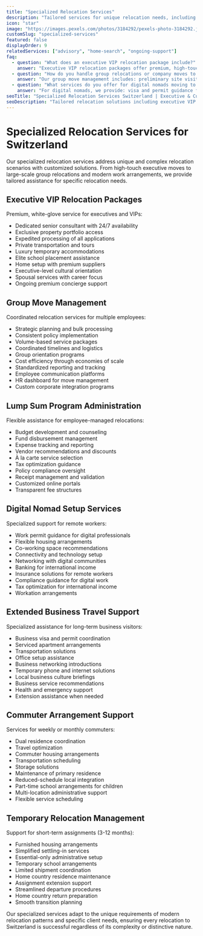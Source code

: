 ```yaml
---
title: "Specialized Relocation Services"
description: "Tailored services for unique relocation needs, including executive VIP relocations, group moves, digital nomads, and specialized travel arrangements."
icon: "star"
image: "https://images.pexels.com/photos/3184292/pexels-photo-3184292.jpeg?auto=compress&cs=tinysrgb&w=1260&h=750"
customSlug: "specialized-services"
featured: false
displayOrder: 9
relatedServices: ["advisory", "home-search", "ongoing-support"]
faq:
  - question: "What does an executive VIP relocation package include?"
    answer: "Executive VIP relocation packages offer premium, high-touch service including: personalized relocation consultant, 24/7 availability, exclusive property portfolio access, expedited immigration processing, luxury temporary housing, white-glove moving services, executive-level school placement, spousal career support, bespoke cultural training, and ongoing VIP concierge services."
  - question: "How do you handle group relocations or company moves to Switzerland?"
    answer: "Our group move management includes: preliminary site visits, bulk immigration processing, coordinated housing searches, dedicated project management team, tailored communication platforms, group orientation sessions, mass transportation coordination, volume discounts, progress tracking dashboards, and customized reporting to HR departments."
  - question: "What services do you offer for digital nomads moving to Switzerland?"
    answer: "For digital nomads, we provide: visa and permit guidance for remote workers, flexible housing solutions, co-working space recommendations, banking and taxation assistance for international income, mobile connectivity setup, networking opportunities with fellow digital professionals, temporary accommodation options, and guidance on legal compliance for remote work in Switzerland."
seoTitle: "Specialized Relocation Services Switzerland | Executive & Custom Solutions"
seoDescription: "Tailored relocation solutions including executive VIP packages, group moves, digital nomad setups, and specialized arrangements for Switzerland relocations."
---
```


# Specialized Relocation Services for Switzerland

Our specialized relocation services address unique and complex relocation scenarios with customized solutions. From high-touch executive moves to large-scale group relocations and modern work arrangements, we provide tailored assistance for specific relocation needs.

## Executive VIP Relocation Packages

Premium, white-glove service for executives and VIPs:

- Dedicated senior consultant with 24/7 availability
- Exclusive property portfolio access
- Expedited processing of all applications
- Private transportation and tours
- Luxury temporary accommodations
- Elite school placement assistance
- Home setup with premium suppliers
- Executive-level cultural orientation
- Spousal services with career focus
- Ongoing premium concierge support

## Group Move Management

Coordinated relocation services for multiple employees:

- Strategic planning and bulk processing
- Consistent policy implementation
- Volume-based service packages
- Coordinated timelines and logistics
- Group orientation programs
- Cost efficiency through economies of scale
- Standardized reporting and tracking
- Employee communication platforms
- HR dashboard for move management
- Custom corporate integration programs

## Lump Sum Program Administration

Flexible assistance for employee-managed relocations:

- Budget development and counseling
- Fund disbursement management
- Expense tracking and reporting
- Vendor recommendations and discounts
- À la carte service selection
- Tax optimization guidance
- Policy compliance oversight
- Receipt management and validation
- Customized online portals
- Transparent fee structures

## Digital Nomad Setup Services

Specialized support for remote workers:

- Work permit guidance for digital professionals
- Flexible housing arrangements
- Co-working space recommendations
- Connectivity and technology setup
- Networking with digital communities
- Banking for international income
- Insurance solutions for remote workers
- Compliance guidance for digital work
- Tax optimization for international income
- Workation arrangements

## Extended Business Travel Support

Specialized assistance for long-term business visitors:

- Business visa and permit coordination
- Serviced apartment arrangements
- Transportation solutions
- Office setup assistance
- Business networking introductions
- Temporary phone and internet solutions
- Local business culture briefings
- Business service recommendations
- Health and emergency support
- Extension assistance when needed

## Commuter Arrangement Support

Services for weekly or monthly commuters:

- Dual residence coordination
- Travel optimization
- Commuter housing arrangements
- Transportation scheduling
- Storage solutions
- Maintenance of primary residence
- Reduced-schedule local integration
- Part-time school arrangements for children
- Multi-location administrative support
- Flexible service scheduling

## Temporary Relocation Management

Support for short-term assignments (3-12 months):

- Furnished housing arrangements
- Simplified settling-in services
- Essential-only administrative setup
- Temporary school arrangements
- Limited shipment coordination
- Home country residence maintenance
- Assignment extension support
- Streamlined departure procedures
- Home country return preparation
- Smooth transition planning

Our specialized services adapt to the unique requirements of modern relocation patterns and specific client needs, ensuring every relocation to Switzerland is successful regardless of its complexity or distinctive nature. 